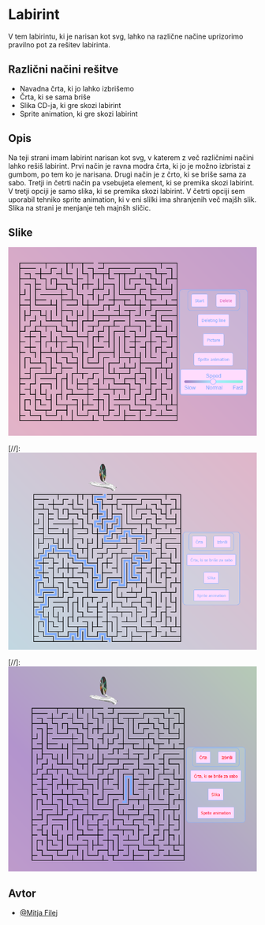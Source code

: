 
# Labirint

V tem labirintu, ki je narisan kot svg, lahko na različne načine uprizorimo pravilno pot za rešitev labirinta.


## Različni načini rešitve

- Navadna črta, ki jo lahko izbrišemo
- Črta, ki se sama briše
- Slika CD-ja, ki gre skozi labirint
- Sprite animation, ki gre skozi labirint

## Opis

Na teji strani imam labirint narisan kot svg, v katerem z več različnimi načini lahko rešiš labirint. Prvi način je ravna modra črta, ki jo je možno izbristai z gumbom, po tem ko je narisana. Drugi način je z črto, ki se briše sama za sabo. Tretji in četrti način pa vsebujeta element, ki se premika skozi labirint. V tretji opciji je samo slika, ki se premika skozi labirint. V četrti opciji sem uporabil tehniko sprite animation, ki v eni slilki ima shranjenih več majšh slik. Slika na strani je menjanje teh majnšh sličic.

## Slike

![Slika labirinta](img/readme-1.png)

[//]: ![Slika labirinta z rešitvijo črte](img/readme2.png)

[//]: ![Slika labirinta z rešitvijo črte, ki se briše](img/readme3.png)


## Avtor

- [@Mitja Filej](https://www.github.com/mit72)

